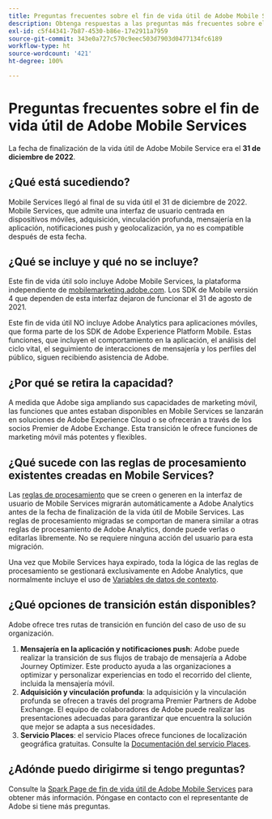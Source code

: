 ```yaml
---
title: Preguntas frecuentes sobre el fin de vida útil de Adobe Mobile Services
description: Obtenga respuestas a las preguntas más frecuentes sobre el anuncio de fin de vida útil de Adobe Mobile Services.
exl-id: c5f44341-7b87-4530-b86e-17e2911a7959
source-git-commit: 343e0a727c570c9eec503d7903d0477134fc6189
workflow-type: ht
source-wordcount: '421'
ht-degree: 100%

---
```


# Preguntas frecuentes sobre el fin de vida útil de Adobe Mobile Services

La fecha de finalización de la vida útil de Adobe Mobile Service era el **31 de diciembre de 2022**.

## ¿Qué está sucediendo?

Mobile Services llegó al final de su vida útil el 31 de diciembre de 2022. Mobile Services, que admite una interfaz de usuario centrada en dispositivos móviles, adquisición, vinculación profunda, mensajería en la aplicación, notificaciones push y geolocalización, ya no es compatible después de esta fecha.

## ¿Qué se incluye y qué no se incluye?

Este fin de vida útil solo incluye Adobe Mobile Services, la plataforma independiente de [mobilemarketing.adobe.com](https://mobilemarketing.adobe.com). Los SDK de Mobile versión 4 que dependen de esta interfaz dejaron de funcionar el 31 de agosto de 2021.

Este fin de vida útil NO incluye Adobe Analytics para aplicaciones móviles, que forma parte de los SDK de Adobe Experience Platform Mobile. Estas funciones, que incluyen el comportamiento en la aplicación, el análisis del ciclo vital, el seguimiento de interacciones de mensajería y los perfiles del público, siguen recibiendo asistencia de Adobe.

## ¿Por qué se retira la capacidad?

A medida que Adobe siga ampliando sus capacidades de marketing móvil, las funciones que antes estaban disponibles en Mobile Services se lanzarán en soluciones de Adobe Experience Cloud o se ofrecerán a través de los socios Premier de Adobe Exchange. Esta transición le ofrece funciones de marketing móvil más potentes y flexibles.

## ¿Qué sucede con las reglas de procesamiento existentes creadas en Mobile Services?

Las [reglas de procesamiento](https://experienceleague.adobe.com/docs/analytics/admin/admin-tools/processing-rules/processing-rules.html?lang=es) que se creen o generen en la interfaz de usuario de Mobile Services migrarán automáticamente a Adobe Analytics antes de la fecha de finalización de la vida útil de Mobile Services. Las reglas de procesamiento migradas se comportan de manera similar a otras reglas de procesamiento de Adobe Analytics, donde puede verlas o editarlas libremente. No se requiere ninguna acción del usuario para esta migración.

Una vez que Mobile Services haya expirado, toda la lógica de las reglas de procesamiento se gestionará exclusivamente en Adobe Analytics, que normalmente incluye el uso de [Variables de datos de contexto](https://experienceleague.adobe.com/docs/analytics/implementation/vars/page-vars/contextdata.html?lang=es).

## ¿Qué opciones de transición están disponibles?

Adobe ofrece tres rutas de transición en función del caso de uso de su organización.

1. **Mensajería en la aplicación y notificaciones push**: Adobe puede realizar la transición de sus flujos de trabajo de mensajería a Adobe Journey Optimizer. Este producto ayuda a las organizaciones a optimizar y personalizar experiencias en todo el recorrido del cliente, incluida la mensajería móvil.
1. **Adquisición y vinculación profunda**: la adquisición y la vinculación profunda se ofrecen a través del programa Premier Partners de Adobe Exchange. El equipo de colaboradores de Adobe puede realizar las presentaciones adecuadas para garantizar que encuentra la solución que mejor se adapta a sus necesidades.
1. **Servicio Places**: el servicio Places ofrece funciones de localización geográfica gratuitas. Consulte la [Documentación del servicio Places](https://experienceleague.adobe.com/docs/places/using/home.html?lang=es).

## ¿Adónde puedo dirigirme si tengo preguntas?

Consulte la [Spark Page de fin de vida útil de Adobe Mobile Services](https://spark.adobe.com/page/C6D30y09zaRpD/) para obtener más información. Póngase en contacto con el representante de Adobe si tiene más preguntas.
